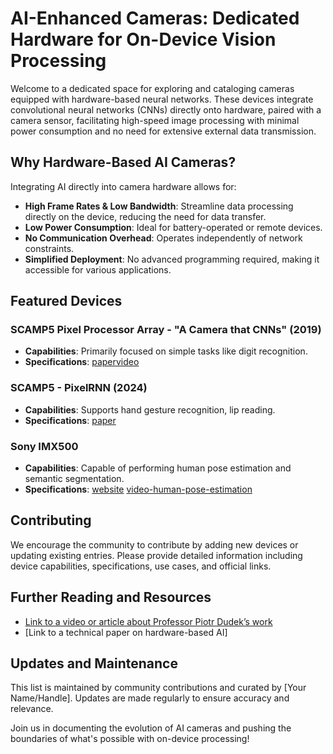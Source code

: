 # AI-Enhanced Cameras: Dedicated Hardware for On-Device Vision Processing

Welcome to a dedicated space for exploring and cataloging cameras equipped with hardware-based neural networks. These devices integrate convolutional neural networks (CNNs) directly onto hardware, paired with a camera sensor, facilitating high-speed image processing with minimal power consumption and no need for extensive external data transmission.

## Why Hardware-Based AI Cameras?
Integrating AI directly into camera hardware allows for:
- **High Frame Rates & Low Bandwidth**: Streamline data processing directly on the device, reducing the need for data transfer.
- **Low Power Consumption**: Ideal for battery-operated or remote devices.
- **No Communication Overhead**: Operates independently of network constraints.
- **Simplified Deployment**: No advanced programming required, making it accessible for various applications.

## Featured Devices
### SCAMP5 Pixel Processor Array - "A Camera that CNNs" (2019)
- **Capabilities**: Primarily focused on simple tasks like digit recognition.
- **Specifications**: [paper](https://arxiv.org/abs/1909.05647)[video](https://www.youtube.com/watch?v=grlIwYMcmG0&t=69s&ab_channel=StanfordComputationalImagingLab)

### SCAMP5 - PixelRNN (2024)
- **Capabilities**: Supports hand gesture recognition, lip reading.
- **Specifications**: [paper](https://openaccess.thecvf.com/content/CVPR2024/papers/So_PixelRNN_In-pixel_Recurrent_Neural_Networks_for_End-to-end-optimized_Perception_with_Neural_CVPR_2024_paper.pdf)

### Sony IMX500
- **Capabilities**: Capable of performing human pose estimation and semantic segmentation.
- **Specifications**: [website](https://developer.sony.com/imx500) [video-human-pose-estimation](https://www.youtube.com/watch?v=V6ePnGZlFT8&ab_channel=lucanestola)

## Contributing
We encourage the community to contribute by adding new devices or updating existing entries. Please provide detailed information including device capabilities, specifications, use cases, and official links.

## Further Reading and Resources
- [Link to a video or article about Professor Piotr Dudek’s work](https://www.youtube.com/watch?v=grlIwYMcmG0&t=69s&ab_channel=StanfordComputationalImagingLab)
- [Link to a technical paper on hardware-based AI]

## Updates and Maintenance
This list is maintained by community contributions and curated by [Your Name/Handle]. Updates are made regularly to ensure accuracy and relevance.

Join us in documenting the evolution of AI cameras and pushing the boundaries of what's possible with on-device processing!
